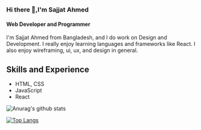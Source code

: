 ### Hi there 👋,I'm Sajjat Ahmed
#### Web Developer and Programmer

I'm Sajjat Ahmed from Bangladesh, and I do work on Design and Development. I really enjoy learning languages and frameworks like React. I also enjoy wireframing, ui, ux, and design in general.

## Skills and Experience
* HTML, CSS
* JavaScript
* React

![Anurag's github stats](https://github-readme-stats.vercel.app/api?username=sajjat-ahmed)

[![Top Langs](https://github-readme-stats.vercel.app/api/top-langs/?username=sajjat-ahmed)](https://github.com/anuraghazra/github-readme-stats)
